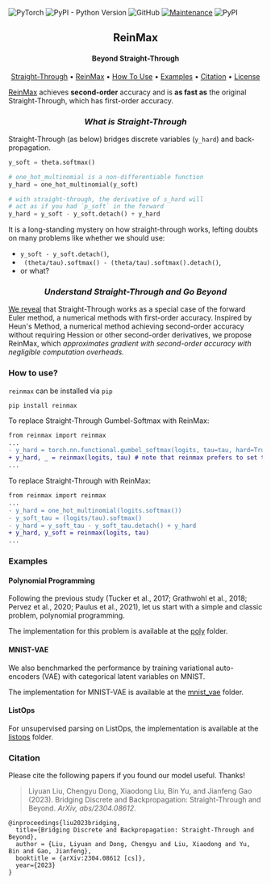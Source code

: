 ![PyTorch](https://img.shields.io/badge/PyTorch-%23EE4C2C.svg?style=flat&logo=PyTorch&logoColor=white)
![PyPI - Python Version](https://img.shields.io/pypi/pyversions/reinmax) 
![GitHub](https://img.shields.io/github/license/microsoft/ReinMax) 
[![Maintenance](https://img.shields.io/badge/doc-yes-success.svg)](https://microsoft.github.io/ReinMax/) 
![PyPI](https://img.shields.io/pypi/v/reinmax) 

<h2 align="center">ReinMax</h2>
<h4 align="center"> Beyond Straight-Through</h4>

<p align="center">
  <a href="#st">Straight-Through</a> •
  <a href="#reinmax">ReinMax</a> •
  <a href="#how-to-use">How To Use</a> •
  <a href="#examples">Examples</a> •
  <a href="#citation">Citation</a> •
  <a href="https://github.com/microsoft/reinmax/tree/main/LICENSE">License</a>
</p>

[ReinMax](https://arxiv.org/pdf/2304.08612.pdf) achieves **second-order** accuracy and is **as fast as** the original Straight-Through, which has first-order accuracy.

<h3 align="center" id="st"><i>What is Straight-Through</i></h4>
<!-- ## Straight-Through and How It Works -->

Straight-Through (as below) bridges discrete variables (`y_hard`) and back-propagation. 
```python
y_soft = theta.softmax()

# one_hot_multinomial is a non-differentiable function
y_hard = one_hot_multinomial(y_soft) 

# with straight-through, the derivative of s_hard will
# act as if you had `p_soft` in the forward
y_hard = y_soft - y_soft.detach() + y_hard 
```
It is a long-standing mystery on how straight-through works, lefting doubts on many problems like whether we should use:
- `y_soft - y_soft.detach()`,
- ` (theta/tau).softmax() - (theta/tau).softmax().detach()`,
- or what?



<h3 align="center" id="reinmax"><i>Understand Straight-Through and Go Beyond</i></h3>
<!-- ## Better Performance with Negligible Computation Overheads -->

[We reveal](https://arxiv.org/pdf/2304.08612.pdf) that Straight-Through works as a special case of the forward Euler method, a numerical methods with first-order accuracy. 
Inspired by Heun's Method, a numerical method achieving second-order accuracy without requiring Hession or other second-order derivatives, we propose ReinMax, which *approximates gradient with second-order accuracy with negligible computation overheads.*

### **How to use?**

`reinmax` can be installed via `pip`
```
pip install reinmax
```

To replace Straight-Through Gumbel-Softmax with ReinMax: 

```diff
from reinmax import reinmax
...
- y_hard = torch.nn.functional.gumbel_softmax(logits, tau=tau, hard=True)
+ y_hard, _ = reinmax(logits, tau) # note that reinmax prefers to set tau >= 1, while gumbel-softmax prefers to set tau < 1
...
```

To replace Straight-Through with ReinMax:
```diff
from reinmax import reinmax
...
- y_hard = one_hot_multinomial(logits.softmax()) 
- y_soft_tau = (logits/tau).softmax()
- y_hard = y_soft_tau - y_soft_tau.detach() + y_hard 
+ y_hard, y_soft = reinmax(logits, tau) 
...
```
### **Examples**

#### **Polynomial Programming**
Following the previous study (Tucker et al., 2017; Grathwohl et al., 2018; Pervez et al., 2020;
Paulus et al., 2021), let us start with a simple and classic problem, polynomial programming. 

The implementation for this problem is available at the [poly](https://github.com/LiyuanLucasLiu/reinmax/tree/main/poly) folder. 

#### **MNIST-VAE**
We also benchmarked the performance by training variational auto-encoders (VAE) with
categorical latent variables on MNIST. 

The implementation for MNIST-VAE is available at the [mnist_vae](https://github.com/LiyuanLucasLiu/reinmax/tree/main/mnist_vae) folder. 

#### **ListOps**
For unsupervised parsing on ListOps, the implementation is available at the [listops](https://github.com/LiyuanLucasLiu/reinmax/tree/main/listops) folder. 

### **Citation**
Please cite the following papers if you found our model useful. Thanks!

>Liyuan Liu, Chengyu Dong, Xiaodong Liu, Bin Yu, and Jianfeng Gao (2023). Bridging Discrete and Backpropagation: Straight-Through and Beyond. *ArXiv, abs/2304.08612*.
```
@inproceedings{liu2023bridging,
  title={Bridging Discrete and Backpropagation: Straight-Through and Beyond},
  author = {Liu, Liyuan and Dong, Chengyu and Liu, Xiaodong and Yu, Bin and Gao, Jianfeng},
  booktitle = {arXiv:2304.08612 [cs]},
  year={2023}
}
```
